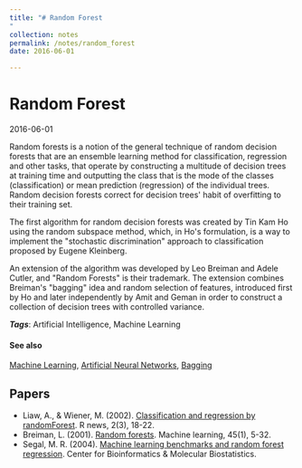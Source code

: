 ```yaml
---
title: "# Random Forest
"
collection: notes
permalink: /notes/random_forest
date: 2016-06-01

---
```


# Random Forest

2016-06-01

Random forests is a notion of the general technique of random decision forests that are an ensemble learning method for classification, regression and other tasks, that operate by constructing a multitude of decision trees at training time and outputting the class that is the mode of the classes (classification) or mean prediction (regression) of the individual trees. Random decision forests correct for decision trees' habit of overfitting to their training set.

The first algorithm for random decision forests was created by Tin Kam Ho using the random subspace method, which, in Ho's formulation, is a way to implement the "stochastic discrimination" approach to classification proposed by Eugene Kleinberg.

An extension of the algorithm was developed by Leo Breiman and Adele Cutler, and "Random Forests" is their trademark. The extension combines Breiman's "bagging" idea and random selection of features, introduced first by Ho and later independently by Amit and Geman in order to construct a collection of decision trees with controlled variance.

***Tags***: Artificial Intelligence, Machine Learning

#### See also
[Machine Learning](/notes/machine_learning), [Artificial Neural Networks](/notes/artificial_neural_networks), [Bagging](/notes/bagging)


## Papers
* Liaw, A., & Wiener, M. (2002). [Classification and regression by randomForest](ftp://131.252.97.79/Transfer/Treg/WFRE_Articles/Liaw_02_Classification%20and%20regression%20by%20randomForest.pdf). R news, 2(3), 18-22.
* Breiman, L. (2001). [Random forests](http://machinelearning202.pbworks.com/w/file/fetch/60606349/breiman_randomforests.pdf). Machine learning, 45(1), 5-32.
* Segal, M. R. (2004). [Machine learning benchmarks and random forest regression](https://escholarship.org/uc/item/35x3v9t4.pdf). Center for Bioinformatics & Molecular Biostatistics.



